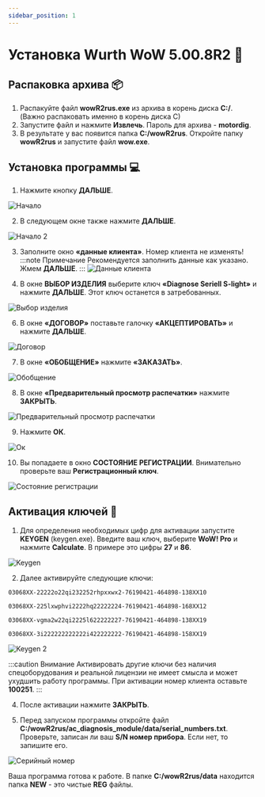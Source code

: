 ```yaml
---
sidebar_position: 1
---
```


# Установка Wurth WoW 5.00.8R2 📝

## Распаковка архива 📦

1. Распакуйте файл **wowR2rus.exe** из архива в корень диска **C:/**. (Важно распаковать именно в корень диска C)
2. Запустите файл и нажмите **Извлечь**. Пароль для архива - **motordig**.
3. В результате у вас появится папка **C:/wowR2rus**. Откройте папку **wowR2rus** и запустите файл **wow.exe**.

## Установка программы 💻

1. Нажмите кнопку **ДАЛЬШЕ**.

![Начало](./img/image1.png)

2. В следующем окне также нажмите **ДАЛЬШЕ**.

![Начало 2](./img/image2.png)

3. Заполните окно **«данные клиента»**. Номер клиента не изменять!
:::note Примечание
Рекомендуется заполнить данные как указано. Жмем **ДАЛЬШЕ**.
:::
![Данные клиента](./img/image3.png)

5. В окне **ВЫБОР ИЗДЕЛИЯ** выберите ключ **«Diagnose Seriell S-light»** и нажмите **ДАЛЬШЕ**. Этот ключ останется в затребованных.

![Выбор изделия](./img/image4.png)

6. В окне **«ДОГОВОР»** поставьте галочку **«АКЦЕПТИРОВАТЬ»** и нажмите **ДАЛЬШЕ**.

![Договор](./img/image5.png)

7. В окне **«ОБОБЩЕНИЕ»** нажмите **«ЗАКАЗАТЬ»**.

![Обобщение](./img/image6.png)

8. В окне **«Предварительный просмотр распечатки»** нажмите **ЗАКРЫТЬ**.

![Предварительный просмотр распечатки](./img/image7.png)

9. Нажмите **ОК**.

![Ок](./img/image8.png)

10. Вы попадаете в окно **СОСТОЯНИЕ РЕГИСТРАЦИИ**. Внимательно проверьте ваш **Регистрационный ключ**.

![Состояние регистрации](./img/image9.png)

## Активация ключей 🔑

1. Для определения необходимых цифр для активации запустите **KEYGEN** (keygen.exe). Введите ваш ключ, выберите **WoW! Pro** и нажмите **Calculate**. В примере это цифры **27** и **86**.

![Keygen](./img/image10.png)

2. Далее активируйте следующие ключи:

```
03068XX-22222o22qi232252rhpxxwx2-76190421-464898-138XX10
```
```
03068XX-225lxwphvi2222hq22222224-76190421-464898-168XX12
```
```
03068XX-vgma2w22qi2225l622222227-76190421-464898-138XX19
```
```
03068XX-3i222222222222i422222222-76190421-464898-158XX19
```

![Keygen 2](./img/image11.png)

:::caution Внимание
Активировать другие ключи без наличия спецоборудования и реальной лицензии не имеет смысла и может ухудшить работу программы. При активации номер клиента оставьте **100251**.
:::

4. После активации нажмите **ЗАКРЫТЬ**.

5. Перед запуском программы откройте файл **C:/wowR2rus/ac_diagnosis_module/data/serial_numbers.txt**. Проверьте, записан ли ваш **S/N номер прибора**. Если нет, то запишите его.

![Серийный номер](./img/image12.png)

Ваша программа готова к работе. В папке **C:/wowR2rus/data** находится папка **NEW** - это чистые **REG** файлы.
